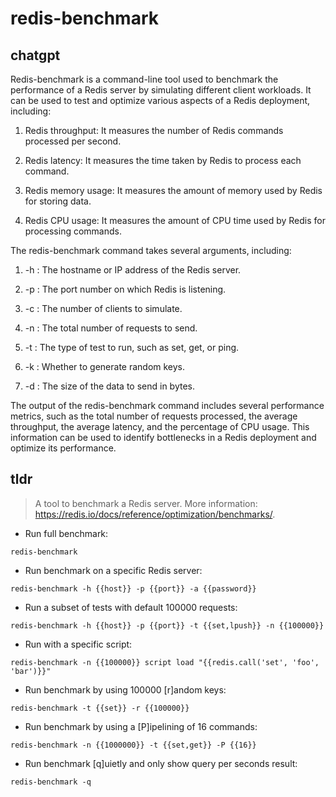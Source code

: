 # redis-benchmark 
## chatgpt 
Redis-benchmark is a command-line tool used to benchmark the performance of a Redis server by simulating different client workloads. It can be used to test and optimize various aspects of a Redis deployment, including:

1. Redis throughput: It measures the number of Redis commands processed per second.

2. Redis latency: It measures the time taken by Redis to process each command.

3. Redis memory usage: It measures the amount of memory used by Redis for storing data.

4. Redis CPU usage: It measures the amount of CPU time used by Redis for processing commands.

The redis-benchmark command takes several arguments, including:

1. -h : The hostname or IP address of the Redis server.

2. -p : The port number on which Redis is listening.

3. -c : The number of clients to simulate.

4. -n : The total number of requests to send.

5. -t : The type of test to run, such as set, get, or ping.

6. -k : Whether to generate random keys.

7. -d : The size of the data to send in bytes.

The output of the redis-benchmark command includes several performance metrics, such as the total number of requests processed, the average throughput, the average latency, and the percentage of CPU usage. This information can be used to identify bottlenecks in a Redis deployment and optimize its performance. 

## tldr 
 
> A tool to benchmark a Redis server.
> More information: <https://redis.io/docs/reference/optimization/benchmarks/>.

- Run full benchmark:

`redis-benchmark`

- Run benchmark on a specific Redis server:

`redis-benchmark -h {{host}} -p {{port}} -a {{password}}`

- Run a subset of tests with default 100000 requests:

`redis-benchmark -h {{host}} -p {{port}} -t {{set,lpush}} -n {{100000}}`

- Run with a specific script:

`redis-benchmark -n {{100000}} script load "{{redis.call('set', 'foo', 'bar')}}"`

- Run benchmark by using 100000 [r]andom keys:

`redis-benchmark -t {{set}} -r {{100000}}`

- Run benchmark by using a [P]ipelining of 16 commands:

`redis-benchmark -n {{1000000}} -t {{set,get}} -P {{16}}`

- Run benchmark [q]uietly and only show query per seconds result:

`redis-benchmark -q`
